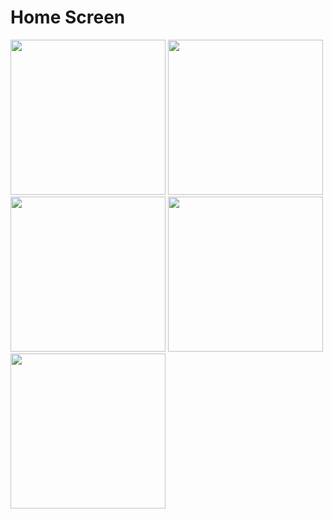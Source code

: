 # Home Screen

<div class="image-container">
    <img src="https://github.com/Rami-X0/todo/assets/156665608/670271a0-7035-4ac6-a4f4-8be4e8df3dbe" width="248">
  <img src="https://github.com/Rami-X0/todo/assets/156665608/1211c2ac-8bf8-4246-b176-1abfb7af0c93" width="248">
  <img src="https://github.com/Rami-X0/todo/assets/156665608/6d193c69-1d30-442e-bf13-33ebd2e5ebe2" width="248">
  <img src="https://github.com/Rami-X0/todo/assets/156665608/e1a2d2ba-28c7-422a-b55c-41018548384e" width="248">
  <img src="https://github.com/Rami-X0/todo/assets/156665608/7d92d481-e17d-4113-b408-37daa46b1562" width="248"></div>
